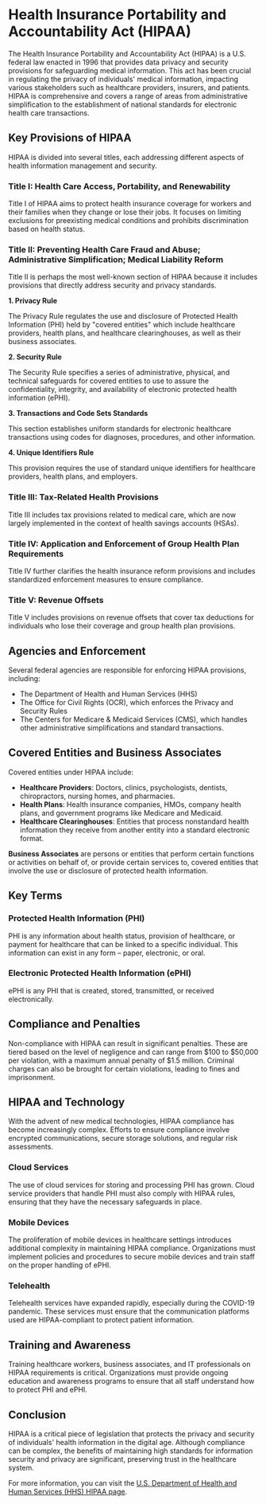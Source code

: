 # Health Insurance Portability and Accountability Act (HIPAA)

The Health Insurance Portability and Accountability Act (HIPAA) is a U.S. federal law enacted in 1996 that provides data privacy and security provisions for safeguarding medical information. This act has been crucial in regulating the privacy of individuals' medical information, impacting various stakeholders such as healthcare providers, insurers, and patients. HIPAA is comprehensive and covers a range of areas from administrative simplification to the establishment of national standards for electronic health care transactions.

## Key Provisions of HIPAA

HIPAA is divided into several titles, each addressing different aspects of health information management and security.

### Title I: Health Care Access, Portability, and Renewability

Title I of HIPAA aims to protect health insurance coverage for workers and their families when they change or lose their jobs. It focuses on limiting exclusions for preexisting medical conditions and prohibits discrimination based on health status.

### Title II: Preventing Health Care Fraud and Abuse; Administrative Simplification; Medical Liability Reform

Title II is perhaps the most well-known section of HIPAA because it includes provisions that directly address security and privacy standards.

**1. Privacy Rule**

The Privacy Rule regulates the use and disclosure of Protected Health Information (PHI) held by "covered entities" which include healthcare providers, health plans, and healthcare clearinghouses, as well as their business associates.

**2. Security Rule**

The Security Rule specifies a series of administrative, physical, and technical safeguards for covered entities to use to assure the confidentiality, integrity, and availability of electronic protected health information (ePHI).

**3. Transactions and Code Sets Standards**

This section establishes uniform standards for electronic healthcare transactions using codes for diagnoses, procedures, and other information.

**4. Unique Identifiers Rule**

This provision requires the use of standard unique identifiers for healthcare providers, health plans, and employers.

### Title III: Tax-Related Health Provisions

Title III includes tax provisions related to medical care, which are now largely implemented in the context of health savings accounts (HSAs).

### Title IV: Application and Enforcement of Group Health Plan Requirements

Title IV further clarifies the health insurance reform provisions and includes standardized enforcement measures to ensure compliance.

### Title V: Revenue Offsets

Title V includes provisions on revenue offsets that cover tax deductions for individuals who lose their coverage and group health plan provisions.

## Agencies and Enforcement

Several federal agencies are responsible for enforcing HIPAA provisions, including:

- The Department of Health and Human Services (HHS)
- The Office for Civil Rights (OCR), which enforces the Privacy and Security Rules
- The Centers for Medicare & Medicaid Services (CMS), which handles other administrative simplifications and standard transactions. 

## Covered Entities and Business Associates

Covered entities under HIPAA include:

- **Healthcare Providers**: Doctors, clinics, psychologists, dentists, chiropractors, nursing homes, and pharmacies.
- **Health Plans**: Health insurance companies, HMOs, company health plans, and government programs like Medicare and Medicaid.
- **Healthcare Clearinghouses**: Entities that process nonstandard health information they receive from another entity into a standard electronic format.

**Business Associates** are persons or entities that perform certain functions or activities on behalf of, or provide certain services to, covered entities that involve the use or disclosure of protected health information.

## Key Terms

### Protected Health Information (PHI)

PHI is any information about health status, provision of healthcare, or payment for healthcare that can be linked to a specific individual. This information can exist in any form – paper, electronic, or oral.

### Electronic Protected Health Information (ePHI)

ePHI is any PHI that is created, stored, transmitted, or received electronically.

## Compliance and Penalties

Non-compliance with HIPAA can result in significant penalties. These are tiered based on the level of negligence and can range from $100 to $50,000 per violation, with a maximum annual penalty of $1.5 million. Criminal charges can also be brought for certain violations, leading to fines and imprisonment.

## HIPAA and Technology

With the advent of new medical technologies, HIPAA compliance has become increasingly complex. Efforts to ensure compliance involve encrypted communications, secure storage solutions, and regular risk assessments.

### Cloud Services

The use of cloud services for storing and processing PHI has grown. Cloud service providers that handle PHI must also comply with HIPAA rules, ensuring that they have the necessary safeguards in place.

### Mobile Devices

The proliferation of mobile devices in healthcare settings introduces additional complexity in maintaining HIPAA compliance. Organizations must implement policies and procedures to secure mobile devices and train staff on the proper handling of ePHI.

### Telehealth

Telehealth services have expanded rapidly, especially during the COVID-19 pandemic. These services must ensure that the communication platforms used are HIPAA-compliant to protect patient information.

## Training and Awareness

Training healthcare workers, business associates, and IT professionals on HIPAA requirements is critical. Organizations must provide ongoing education and awareness programs to ensure that all staff understand how to protect PHI and ePHI.

## Conclusion

HIPAA is a critical piece of legislation that protects the privacy and security of individuals' health information in the digital age. Although compliance can be complex, the benefits of maintaining high standards for information security and privacy are significant, preserving trust in the healthcare system.

For more information, you can visit the [U.S. Department of Health and Human Services (HHS) HIPAA page](https://www.hhs.gov/hipaa/index.html).